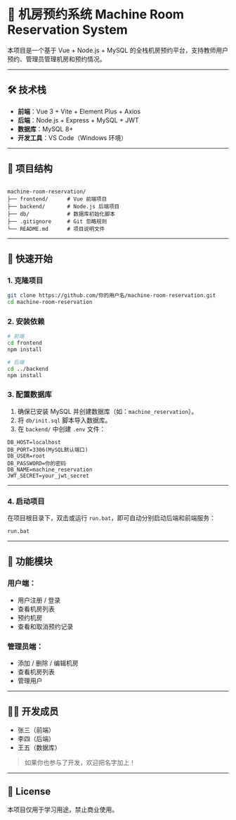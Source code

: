 
# 🏫 机房预约系统 Machine Room Reservation System

本项目是一个基于 Vue + Node.js + MySQL 的全栈机房预约平台，支持教师用户预约、管理员管理机房和预约情况。

---

## 🛠 技术栈

- **前端**：Vue 3 + Vite + Element Plus + Axios
- **后端**：Node.js + Express + MySQL + JWT
- **数据库**：MySQL 8+
- **开发工具**：VS Code（Windows 环境）

---

## 📁 项目结构

```

machine-room-reservation/
├── frontend/      # Vue 前端项目
├── backend/       # Node.js 后端项目
├── db/            # 数据库初始化脚本
├── .gitignore     # Git 忽略规则
└── README.md      # 项目说明文件

````

---

## 🚀 快速开始

### 1. 克隆项目

```bash
git clone https://github.com/你的用户名/machine-room-reservation.git
cd machine-room-reservation
````

### 2. 安装依赖

```bash
# 前端
cd frontend
npm install

# 后端
cd ../backend
npm install
```

### 3. 配置数据库

1. 确保已安装 MySQL 并创建数据库（如：`machine_reservation`）。
2. 将 `db/init.sql` 脚本导入数据库。
3. 在 `backend/` 中创建 `.env` 文件：

```env
DB_HOST=localhost
DB_PORT=3306(MySQL默认端口)
DB_USER=root
DB_PASSWORD=你的密码
DB_NAME=machine_reservation
JWT_SECRET=your_jwt_secret
```

---

### 4. 启动项目

在项目根目录下，双击或运行 `run.bat`，即可自动分别启动后端和前端服务：

```bat
run.bat
```

---

## 📌 功能模块

### 用户端：

* 用户注册 / 登录
* 查看机房列表
* 预约机房
* 查看和取消预约记录

### 管理员端：

* 添加 / 删除 / 编辑机房
* 查看机房列表
* 管理用户

---

## 🧑‍💻 开发成员

* 张三（前端）
* 李四（后端）
* 王五（数据库）

> 如果你也参与了开发，欢迎把名字加上！

---

## 📄 License

本项目仅用于学习用途，禁止商业使用。